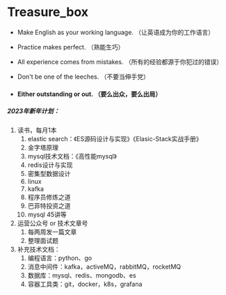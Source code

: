 # Treasure_box

- Make English as your working language. （让英语成为你的工作语言）

- Practice makes perfect. （熟能生巧）

- All experience comes from mistakes. （所有的经验都源于你犯过的错误）

- Don't be one of the leeches. （不要当伸手党）

- #### Either outstanding or out. （要么出众，要么出局）

##### 2023年新年计划：

1. 读书，每月1本
   1. elastic search：《ES源码设计与实现》《Elasic-Stack实战手册》
   2. 金字塔原理
   3. mysql技术文档：《高性能mysql》
   4. redis设计与实现
   5. 密集型数据设计
   6. linux
   7. kafka
   8. 程序员修炼之道
   9. 巴菲特投资之道
   10. mysql 45讲等
2. 运营公众号 or 技术文章号
   1. 每两周发一篇文章
   2. 整理面试题
3. 补充技术文档：
   1. 编程语言：python、go
   2. 消息中间件：kafka，activeMQ，rabbitMQ，rocketMQ
   3. 数据库：mysql、redis、mongodb、es
   4. 容器工具类：git，docker，k8s，grafana